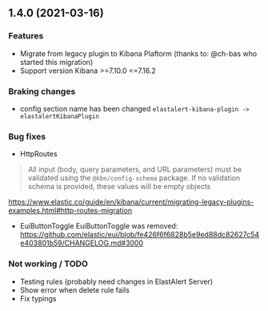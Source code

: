 ## 1.4.0 (2021-03-16)

### Features
- Migrate from legacy plugin to Kibana Plaftorm (thanks to: @ch-bas who started this migration)
- Support version Kibana >=7.10.0 <=7.16.2

### Braking changes
- config section name has been changed `elastalert-kibana-plugin -> elastalertKibanaPlugin`

### Bug fixes
- HttpRoutes
> All input (body, query parameters, and URL parameters) must be validated using the `@kbn/config-schema` package. If no validation schema is provided, these values will be empty objects

https://www.elastic.co/guide/en/kibana/current/migrating-legacy-plugins-examples.html#http-routes-migration

- EuiButtonToggle
EuiButtonToggle was removed: https://github.com/elastic/eui/blob/fe426f6f6828b5e9ed88dc82627c54e403801b59/CHANGELOG.md#3000

### Not working / TODO
- Testing rules (probably need changes in ElastAlert Server)
- Show error when delete rule fails
- Fix typings